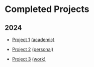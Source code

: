 # Completed Projects
## 2024 
* [Project 1](project1.md) [(academic)](../index.md)

* [Project 2](project2.md) [(personal)](../index.md)

* [Project 3](project3.md) [(work)](../index.md)